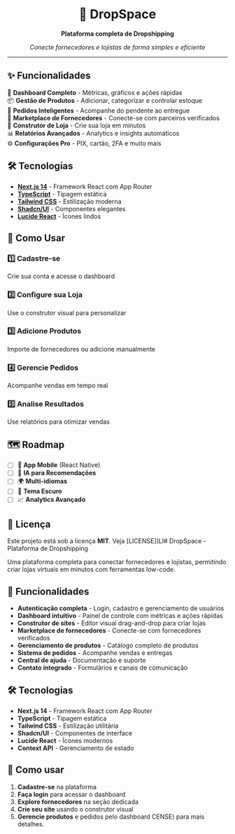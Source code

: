 <div align="center">

# 🚀 DropSpace

**Plataforma completa de Dropshipping**

*Conecte fornecedores e lojistas de forma simples e eficiente*

</div>

---

## ✨ Funcionalidades

🏪 **Dashboard Completo** - Métricas, gráficos e ações rápidas  
📦 **Gestão de Produtos** - Adicionar, categorizar e controlar estoque  
🛒 **Pedidos Inteligentes** - Acompanhe do pendente ao entregue  
🤝 **Marketplace de Fornecedores** - Conecte-se com parceiros verificados  
🎨 **Construtor de Loja** - Crie sua loja em minutos  
📊 **Relatórios Avançados** - Analytics e insights automáticos  
⚙️ **Configurações Pro** - PIX, cartão, 2FA e muito mais  

## 🛠️ Tecnologias

- **[Next.js 14](https://nextjs.org)** - Framework React com App Router
- **[TypeScript](https://typescriptlang.org)** - Tipagem estática
- **[Tailwind CSS](https://tailwindcss.com)** - Estilização moderna
- **[Shadcn/UI](https://ui.shadcn.com)** - Componentes elegantes
- **[Lucide React](https://lucide.dev)** - Ícones lindos

## 🎯 Como Usar

### 1️⃣ **Cadastre-se**
Crie sua conta e acesse o dashboard

### 2️⃣ **Configure sua Loja**
Use o construtor visual para personalizar

### 3️⃣ **Adicione Produtos**
Importe de fornecedores ou adicione manualmente

### 4️⃣ **Gerencie Pedidos**
Acompanhe vendas em tempo real

### 5️⃣ **Analise Resultados**
Use relatórios para otimizar vendas

## 🗺️ Roadmap

- [ ] 📱 **App Mobile** (React Native)
- [ ] 🤖 **IA para Recomendações**
- [ ] 🌍 **Multi-idiomas**
- [ ] 🎨 **Tema Escuro**
- [ ] 📈 **Analytics Avançado**

## 📄 Licença

Este projeto está sob a licença **MIT**. Veja [LICENSE](LI# DropSpace - Plataforma de Dropshipping

Uma plataforma completa para conectar fornecedores e lojistas, permitindo criar lojas virtuais em minutos com ferramentas low-code.

## 🚀 Funcionalidades

- **Autenticação completa** - Login, cadastro e gerenciamento de usuários
- **Dashboard intuitivo** - Painel de controle com métricas e ações rápidas
- **Construtor de sites** - Editor visual drag-and-drop para criar lojas
- **Marketplace de fornecedores** - Conecte-se com fornecedores verificados
- **Gerenciamento de produtos** - Catálogo completo de produtos
- **Sistema de pedidos** - Acompanhe vendas e entregas
- **Central de ajuda** - Documentação e suporte
- **Contato integrado** - Formulários e canais de comunicação

## 🛠️ Tecnologias

- **Next.js 14** - Framework React com App Router
- **TypeScript** - Tipagem estática
- **Tailwind CSS** - Estilização utilitária
- **Shadcn/UI** - Componentes de interface
- **Lucide React** - Ícones modernos
- **Context API** - Gerenciamento de estado

## 🎯 Como usar

1. **Cadastre-se** na plataforma
2. **Faça login** para acessar o dashboard
3. **Explore fornecedores** na seção dedicada
4. **Crie seu site** usando o construtor visual
5. **Gerencie produtos** e pedidos pelo dashboard
CENSE) para mais detalhes.

</div>
